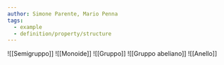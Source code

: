 ```yaml
---
author: Simone Parente, Mario Penna
tags:
  - example
  - definition/property/structure
---
```

![[Semigruppo]]
![[Monoide]]
![[Gruppo]]
![[Gruppo abeliano]]
![[Anello]]
